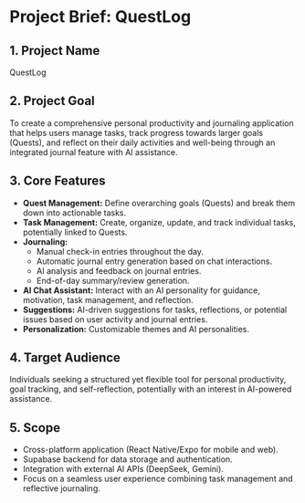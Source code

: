 # Project Brief: QuestLog

## 1. Project Name
QuestLog

## 2. Project Goal
To create a comprehensive personal productivity and journaling application that helps users manage tasks, track progress towards larger goals (Quests), and reflect on their daily activities and well-being through an integrated journal feature with AI assistance.

## 3. Core Features
*   **Quest Management:** Define overarching goals (Quests) and break them down into actionable tasks.
*   **Task Management:** Create, organize, update, and track individual tasks, potentially linked to Quests.
*   **Journaling:**
    *   Manual check-in entries throughout the day.
    *   Automatic journal entry generation based on chat interactions.
    *   AI analysis and feedback on journal entries.
    *   End-of-day summary/review generation.
*   **AI Chat Assistant:** Interact with an AI personality for guidance, motivation, task management, and reflection.
*   **Suggestions:** AI-driven suggestions for tasks, reflections, or potential issues based on user activity and journal entries.
*   **Personalization:** Customizable themes and AI personalities.

## 4. Target Audience
Individuals seeking a structured yet flexible tool for personal productivity, goal tracking, and self-reflection, potentially with an interest in AI-powered assistance.

## 5. Scope
*   Cross-platform application (React Native/Expo for mobile and web).
*   Supabase backend for data storage and authentication.
*   Integration with external AI APIs (DeepSeek, Gemini).
*   Focus on a seamless user experience combining task management and reflective journaling.
